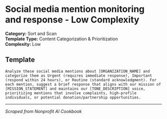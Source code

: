 # Social media mention monitoring and response - Low Complexity

**Category:** Sort and Scan  
**Template Type:** Content Categorization & Prioritization  
**Complexity:** Low

## Template

```
Analyze these social media mentions about [ORGANIZATION_NAME] and categorize them as Urgent (requires immediate response), Important (respond within 24 hours), or Routine (standard acknowledgment). For each mention, suggest a brief response that aligns with our mission of [MISSION_STATEMENT] and maintains our [TONE_DESCRIPTION] voice, prioritizing mentions that involve complaints, high-profile individuals, or potential donation/partnership opportunities.
```

---
*Scraped from Nonprofit AI Cookbook*
